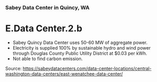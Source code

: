 ### Sabey Data Center in Quincy, WA

# E.Data Center.2.b

* Sabey Quincy Data Center uses 50-60 MW of aggregate power.
* Electricity is supplied 100% by sustainable hydro and wind power through Douglas County Public Utility District at $0.03 per kWh.
* Not able to find carbon emission. 

Source: https://sabeydatacenters.com/data-center-locations/central-washington-data-centers/east-wenatchee-data-center/
